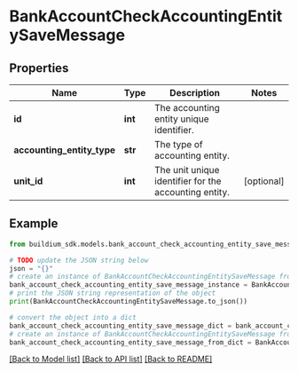 # BankAccountCheckAccountingEntitySaveMessage


## Properties

Name | Type | Description | Notes
------------ | ------------- | ------------- | -------------
**id** | **int** | The accounting entity unique identifier. | 
**accounting_entity_type** | **str** | The type of accounting entity. | 
**unit_id** | **int** | The unit unique identifier for the accounting entity. | [optional] 

## Example

```python
from buildium_sdk.models.bank_account_check_accounting_entity_save_message import BankAccountCheckAccountingEntitySaveMessage

# TODO update the JSON string below
json = "{}"
# create an instance of BankAccountCheckAccountingEntitySaveMessage from a JSON string
bank_account_check_accounting_entity_save_message_instance = BankAccountCheckAccountingEntitySaveMessage.from_json(json)
# print the JSON string representation of the object
print(BankAccountCheckAccountingEntitySaveMessage.to_json())

# convert the object into a dict
bank_account_check_accounting_entity_save_message_dict = bank_account_check_accounting_entity_save_message_instance.to_dict()
# create an instance of BankAccountCheckAccountingEntitySaveMessage from a dict
bank_account_check_accounting_entity_save_message_from_dict = BankAccountCheckAccountingEntitySaveMessage.from_dict(bank_account_check_accounting_entity_save_message_dict)
```
[[Back to Model list]](../README.md#documentation-for-models) [[Back to API list]](../README.md#documentation-for-api-endpoints) [[Back to README]](../README.md)



